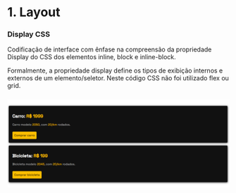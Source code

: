 # 1. Layout  
### Display CSS
<p>Codificação de interface com ênfase na compreensão da propriedade Display do CSS dos elementos inline, block e inline-block.

Formalmente, a propriedade display define os tipos de exibição internos e externos de um elemento/seletor. Neste código CSS não foi utilizado flex ou grid.  </p>

### 
![layout-display](image.png)